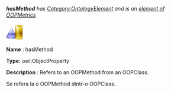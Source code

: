 ___hasMethod__ 
 has
 [Category:OntologyElement](../../Category/OntologyElement "Category:OntologyElement") 
 and is an
 [element of](../../Property/ElementOf "Property:ElementOf") 
[OOPMetrics](../../Submissions/OOPMetrics "Submissions:OOPMetrics")_




  





[![ObjectProperty](../images/thumb/c/c3/ObjectProperty.gif/45px-ObjectProperty.gif)](../../Image/ObjectProperty.gif "ObjectProperty")


__Name__ 
 : hasMethod
 



__Type:__ 
 owl:ObjectProperty
 



__Description__ 
 : Refers to an OOPMethod from an OOPClass.
 



  





 Se refera la o OOPMethod dintr-o OOPClass.